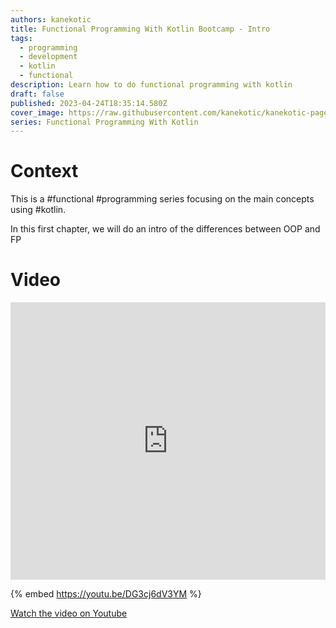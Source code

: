 ```yaml
---
authors: kanekotic
title: Functional Programming With Kotlin Bootcamp - Intro
tags:
  - programming
  - development
  - kotlin
  - functional
description: Learn how to do functional programming with kotlin
draft: false
published: 2023-04-24T18:35:14.580Z
cover_image: https://raw.githubusercontent.com/kanekotic/kanekotic-page/main/static/img/fpusing-kotlin.png
series: Functional Programming With Kotlin
---
```

# ﻿Context

This is a #functional #programming series focusing on the main concepts using #kotlin.

In this first chapter, we will do an intro of the differences between OOP and FP

# Video

<iframe width="100%" height="444" src="https://www.youtube.com/embed/DG3cj6dV3YM" title="YouTube video player" frameborder="0" allow="accelerometer; autoplay; clipboard-write; encrypted-media; gyroscope; picture-in-picture" allowfullscreen></iframe>

{% embed https://youtu.be/DG3cj6dV3YM %}

[﻿Watch the video on Youtube](https://youtu.be/DG3cj6dV3YM)